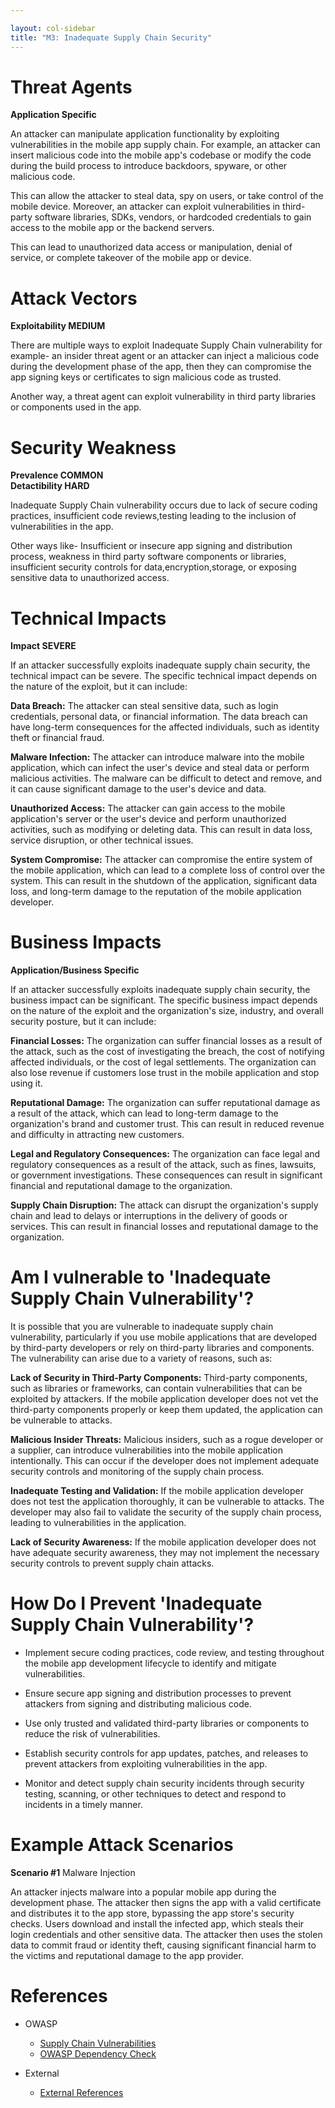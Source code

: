 ```yaml
---

layout: col-sidebar
title: "M3: Inadequate Supply Chain Security"
---
```


# Threat Agents

**Application Specific**

An attacker can manipulate application functionality by exploiting vulnerabilities in the mobile app supply chain. For example, an attacker can insert malicious code into the mobile app's codebase or modify the code during the build process to introduce backdoors, spyware, or other malicious code.

This can allow the attacker to steal data, spy on users, or take control of the mobile device. Moreover, an attacker can exploit vulnerabilities in third-party software libraries, SDKs, vendors, or hardcoded credentials to gain access to the mobile app or the backend servers. 

This can lead to unauthorized data access or manipulation, denial of service, or complete takeover of the mobile app or device.

# Attack Vectors

**Exploitability MEDIUM**

There are multiple ways to exploit Inadequate Supply Chain vulnerability for example- an insider threat agent or an attacker can inject a malicious code during the development phase of the app, then they can compromise the app signing keys or certificates to sign malicious code as trusted. 

Another way, a threat agent can exploit vulnerability in third party libraries or components used in the app.

# Security Weakness

**Prevalence COMMON** </br>
**Detactibility HARD**

Inadequate Supply Chain vulnerability occurs due to lack of secure coding practices, insufficient code reviews,testing leading to the inclusion of vulnerabilities in the app. 

Other ways like- Insufficient or insecure app signing and distribution process, weakness in third party software components or libraries, insufficient security controls for data,encryption,storage, or exposing sensitive data to unauthorized access.

# Technical Impacts
**Impact SEVERE**

If an attacker successfully exploits inadequate supply chain security, the technical impact can be severe. The specific technical impact depends on the nature of the exploit, but it can include:

**Data Breach:** The attacker can steal sensitive data, such as login credentials, personal data, or financial information. The data breach can have long-term consequences for the affected individuals, such as identity theft or financial fraud.

**Malware Infection:** The attacker can introduce malware into the mobile application, which can infect the user's device and steal data or perform malicious activities. The malware can be difficult to detect and remove, and it can cause significant damage to the user's device and data.

**Unauthorized Access:** The attacker can gain access to the mobile application's server or the user's device and perform unauthorized activities, such as modifying or deleting data. This can result in data loss, service disruption, or other technical issues.

**System Compromise:** The attacker can compromise the entire system of the mobile application, which can lead to a complete loss of control over the system. This can result in the shutdown of the application, significant data loss, and long-term damage to the reputation of the mobile application developer.

# Business Impacts

**Application/Business Specific**

If an attacker successfully exploits inadequate supply chain security, the business impact can be significant. The specific business impact depends on the nature of the exploit and the organization's size, industry, and overall security posture, but it can include:

**Financial Losses:** The organization can suffer financial losses as a result of the attack, such as the cost of investigating the breach, the cost of notifying affected individuals, or the cost of legal settlements. The organization can also lose revenue if customers lose trust in the mobile application and stop using it.

**Reputational Damage:** The organization can suffer reputational damage as a result of the attack, which can lead to long-term damage to the organization's brand and customer trust. This can result in reduced revenue and difficulty in attracting new customers.

**Legal and Regulatory Consequences:** The organization can face legal and regulatory consequences as a result of the attack, such as fines, lawsuits, or government investigations. These consequences can result in significant financial and reputational damage to the organization.

**Supply Chain Disruption:** The attack can disrupt the organization's supply chain and lead to delays or interruptions in the delivery of goods or services. This can result in financial losses and reputational damage to the organization.

# Am I vulnerable to 'Inadequate Supply Chain Vulnerability'?

It is possible that you are vulnerable to inadequate supply chain vulnerability, particularly if you use mobile applications that are developed by third-party developers or rely on third-party libraries and components. The vulnerability can arise due to a variety of reasons, such as:

**Lack of Security in Third-Party Components:** Third-party components, such as libraries or frameworks, can contain vulnerabilities that can be exploited by attackers. If the mobile application developer does not vet the third-party components properly or keep them updated, the application can be vulnerable to attacks.

**Malicious Insider Threats:** Malicious insiders, such as a rogue developer or a supplier, can introduce vulnerabilities into the mobile application intentionally. This can occur if the developer does not implement adequate security controls and monitoring of the supply chain process.

**Inadequate Testing and Validation:** If the mobile application developer does not test the application thoroughly, it can be vulnerable to attacks. The developer may also fail to validate the security of the supply chain process, leading to vulnerabilities in the application.

**Lack of Security Awareness:** If the mobile application developer does not have adequate security awareness, they may not implement the necessary security controls to prevent supply chain attacks.

# How Do I Prevent 'Inadequate Supply Chain Vulnerability'?

- Implement secure coding practices, code review, and testing throughout the mobile app development lifecycle to identify and mitigate vulnerabilities.

- Ensure secure app signing and distribution processes to prevent attackers from signing and distributing malicious code.

- Use only trusted and validated third-party libraries or components to reduce the risk of vulnerabilities.

- Establish security controls for app updates, patches, and releases to prevent attackers from exploiting vulnerabilities in the app.

- Monitor and detect supply chain security incidents through security testing, scanning, or other techniques to detect and respond to incidents in a timely manner.

# Example Attack Scenarios

**Scenario #1** Malware Injection

An attacker injects malware into a popular mobile app during the development phase. The attacker then signs the app with a valid certificate and distributes it to the app store, bypassing the app store's security checks.
Users download and install the infected app, which steals their login credentials and other sensitive data. The attacker then uses the stolen data to commit fraud or identity theft, causing significant financial harm to the victims and reputational damage to the app provider.

# References
- OWASP
  - [Supply Chain Vulnerabilities](https://owasp.org/www-project-kubernetes-top-ten/2022/en/src/K02-supply-chain-vulnerabilities)
  - [OWASP Dependency Check](https://owasp.org/www-project-dependency-check/)

- External
  - [External References](http://cwe.mitre.org/)
